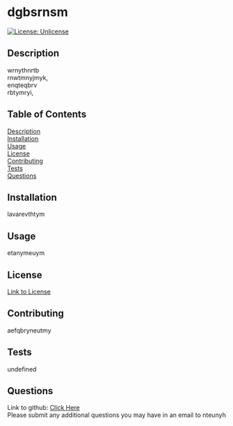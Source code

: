# dgbsrnsm
[![License: Unlicense](https://img.shields.io/badge/license-Unlicense-blue.svg)](http://unlicense.org/)

## Description  
wrnythnrtb  
rnwtmnyjmyk,  
enqteqbrv  
rbtymryi,

## Table of Contents  
[Description](#description)   
[Installation](#installation)  
[Usage](#usage)  
[License](#license)  
[Contributing](#contributing)  
[Tests](#tests)  
[Questions](#questions)  

## Installation  
lavarevthtym

## Usage  
etanymeuym

## License  
[Link to License](https://unlicense.org/)

## Contributing  
aefqbryneutmy

## Tests  
undefined

## Questions
Link to github: [Click Here](https://github.com/rgrtnwtumy)  
Please submit any additional questions you may have in an email to nteunyh
